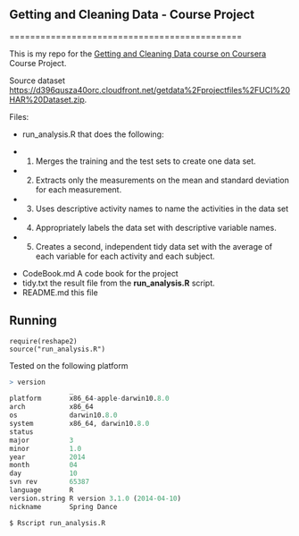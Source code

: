 ## Getting and Cleaning Data - Course Project
=============================================

This is my repo for the [Getting and Cleaning Data course on Coursera](https://www.coursera.org/course/getdata) Course Project.

Source dataset https://d396qusza40orc.cloudfront.net/getdata%2Fprojectfiles%2FUCI%20HAR%20Dataset.zip.

Files:

* run_analysis.R that does the following:
 - 1. Merges the training and the test sets to create one data set.
 - 2. Extracts only the measurements on the mean and standard deviation for each measurement. 
 - 3. Uses descriptive activity names to name the activities in the data set
 - 4. Appropriately labels the data set with descriptive variable names. 
 - 5. Creates a second, independent tidy data set with the average of each variable for each activity and each subject. 

* CodeBook.md A code book for the project
* tidy.txt the result file from the **run_analysis.R** script.
* README.md this file 

##  Running
```{r}
require(reshape2)
source("run_analysis.R")
```

Tested on the following platform
```R
> version
               _                           
platform       x86_64-apple-darwin10.8.0   
arch           x86_64                      
os             darwin10.8.0                
system         x86_64, darwin10.8.0        
status                                     
major          3                           
minor          1.0                         
year           2014                        
month          04                          
day            10                          
svn rev        65387                       
language       R                           
version.string R version 3.1.0 (2014-04-10)
nickname       Spring Dance     
```
 

```bash
$ Rscript run_analysis.R
```

